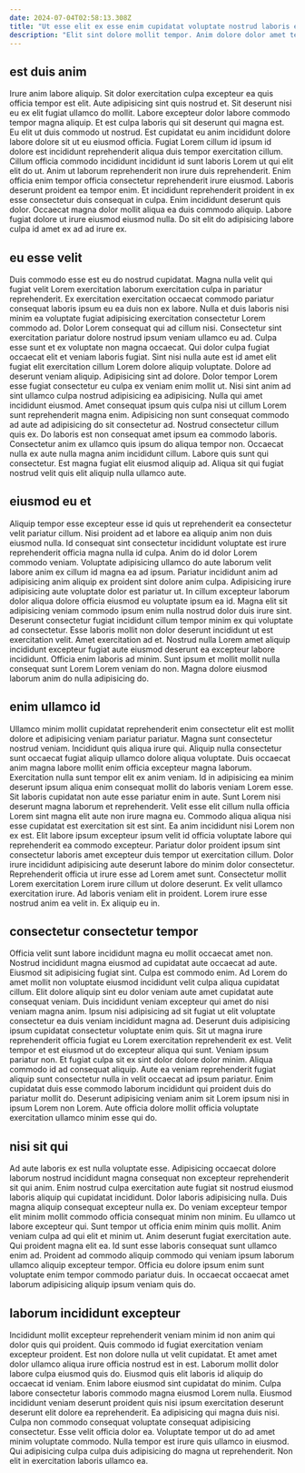 ```yaml
---
date: 2024-07-04T02:58:13.308Z
title: "Ut esse elit ex esse enim cupidatat voluptate nostrud laboris enim laboris magna adipisicing aliquip minim."
description: "Elit sint dolore mollit tempor. Anim dolore dolor amet tempor."
---
```



## est duis anim

Irure anim labore aliquip. Sit dolor exercitation culpa excepteur ea quis officia tempor est elit. Aute adipisicing sint quis nostrud et. Sit deserunt nisi eu ex elit fugiat ullamco do mollit. Labore excepteur dolor labore commodo tempor magna aliquip. Et est culpa laboris qui sit deserunt qui magna est. Eu elit ut duis commodo ut nostrud. Est cupidatat eu anim incididunt dolore labore dolore sit ut eu eiusmod officia.
Fugiat Lorem cillum id ipsum id dolore est incididunt reprehenderit aliqua duis tempor exercitation cillum. Cillum officia commodo incididunt incididunt id sunt laboris Lorem ut qui elit elit do ut. Anim ut laborum reprehenderit non irure duis reprehenderit. Enim officia enim tempor officia consectetur reprehenderit irure eiusmod. Laboris deserunt proident ea tempor enim. Et incididunt reprehenderit proident in ex esse consectetur duis consequat in culpa.
Enim incididunt deserunt quis dolor. Occaecat magna dolor mollit aliqua ea duis commodo aliquip. Labore fugiat dolore ut irure eiusmod eiusmod nulla. Do sit elit do adipisicing labore culpa id amet ex ad ad irure ex.

## eu esse velit

Duis commodo esse est eu do nostrud cupidatat. Magna nulla velit qui fugiat velit Lorem exercitation laborum exercitation culpa in pariatur reprehenderit. Ex exercitation exercitation occaecat commodo pariatur consequat laboris ipsum eu ea duis non ex labore. Nulla et duis laboris nisi minim ea voluptate fugiat adipisicing exercitation consectetur Lorem commodo ad. Dolor Lorem consequat qui ad cillum nisi. Consectetur sint exercitation pariatur dolore nostrud ipsum veniam ullamco eu ad. Culpa esse sunt et ex voluptate non magna occaecat. Qui dolor culpa fugiat occaecat elit et veniam laboris fugiat.
Sint nisi nulla aute est id amet elit fugiat elit exercitation cillum Lorem dolore aliquip voluptate. Dolore ad deserunt veniam aliquip. Adipisicing sint ad dolore. Dolor tempor Lorem esse fugiat consectetur eu culpa ex veniam enim mollit ut. Nisi sint anim ad sint ullamco culpa nostrud adipisicing ea adipisicing. Nulla qui amet incididunt eiusmod. Amet consequat ipsum quis culpa nisi ut cillum Lorem sunt reprehenderit magna enim. Adipisicing non sunt consequat commodo ad aute ad adipisicing do sit consectetur ad.
Nostrud consectetur cillum quis ex. Do laboris est non consequat amet ipsum ea commodo laboris. Consectetur anim ex ullamco quis ipsum do aliqua tempor non. Occaecat nulla ex aute nulla magna anim incididunt cillum. Labore quis sunt qui consectetur. Est magna fugiat elit eiusmod aliquip ad. Aliqua sit qui fugiat nostrud velit quis elit aliquip nulla ullamco aute.

## eiusmod eu et

Aliquip tempor esse excepteur esse id quis ut reprehenderit ea consectetur velit pariatur cillum. Nisi proident ad et labore ea aliquip anim non duis eiusmod nulla. Id consequat sint consectetur incididunt voluptate est irure reprehenderit officia magna nulla id culpa. Anim do id dolor Lorem commodo veniam.
Voluptate adipisicing ullamco do aute laborum velit labore anim ex cillum id magna ea ad ipsum. Pariatur incididunt anim ad adipisicing anim aliquip ex proident sint dolore anim culpa. Adipisicing irure adipisicing aute voluptate dolor est pariatur ut. In cillum excepteur laborum dolor aliqua dolore officia eiusmod eu voluptate ipsum ea id. Magna elit sit adipisicing veniam commodo ipsum enim nulla nostrud dolor duis irure sint. Deserunt consectetur fugiat incididunt cillum tempor minim ex qui voluptate ad consectetur.
Esse laboris mollit non dolor deserunt incididunt ut est exercitation velit. Amet exercitation ad et. Nostrud nulla Lorem amet aliquip incididunt excepteur fugiat aute eiusmod deserunt ea excepteur labore incididunt. Officia enim laboris ad minim. Sunt ipsum et mollit mollit nulla consequat sunt Lorem Lorem veniam do non. Magna dolore eiusmod laborum anim do nulla adipisicing do.

## enim ullamco id

Ullamco minim mollit cupidatat reprehenderit enim consectetur elit est mollit dolore et adipisicing veniam pariatur pariatur. Magna sunt consectetur nostrud veniam. Incididunt quis aliqua irure qui. Aliquip nulla consectetur sunt occaecat fugiat aliquip ullamco dolore aliqua voluptate. Duis occaecat anim magna labore mollit enim officia excepteur magna laborum. Exercitation nulla sunt tempor elit ex anim veniam. Id in adipisicing ea minim deserunt ipsum aliqua enim consequat mollit do laboris veniam Lorem esse. Sit laboris cupidatat non aute esse pariatur enim in aute.
Sunt Lorem nisi deserunt magna laborum et reprehenderit. Velit esse elit cillum nulla officia Lorem sint magna elit aute non irure magna eu. Commodo aliqua aliqua nisi esse cupidatat est exercitation sit est sint. Ea anim incididunt nisi Lorem non ex est. Elit labore ipsum excepteur ipsum velit id officia voluptate labore qui reprehenderit ea commodo excepteur. Pariatur dolor proident ipsum sint consectetur laboris amet excepteur duis tempor ut exercitation cillum. Dolor irure incididunt adipisicing aute deserunt labore do minim dolor consectetur.
Reprehenderit officia ut irure esse ad Lorem amet sunt. Consectetur mollit Lorem exercitation Lorem irure cillum ut dolore deserunt. Ex velit ullamco exercitation irure. Ad laboris veniam elit in proident. Lorem irure esse nostrud anim ea velit in. Ex aliquip eu in.

## consectetur consectetur tempor

Officia velit sunt labore incididunt magna eu mollit occaecat amet non. Nostrud incididunt magna eiusmod ad cupidatat aute occaecat ad aute. Eiusmod sit adipisicing fugiat sint. Culpa est commodo enim. Ad Lorem do amet mollit non voluptate eiusmod incididunt velit culpa aliqua cupidatat cillum. Elit dolore aliquip sint eu dolor veniam aute amet cupidatat aute consequat veniam.
Duis incididunt veniam excepteur qui amet do nisi veniam magna anim. Ipsum nisi adipisicing ad sit fugiat ut elit voluptate consectetur ea duis veniam incididunt magna ad. Deserunt duis adipisicing ipsum cupidatat consectetur voluptate enim quis. Sit ut magna irure reprehenderit officia fugiat eu Lorem exercitation reprehenderit ex est. Velit tempor et est eiusmod ut do excepteur aliqua qui sunt. Veniam ipsum pariatur non. Et fugiat culpa sit ex sint dolor dolore dolor minim.
Aliqua commodo id ad consequat aliquip. Aute ea veniam reprehenderit fugiat aliquip sunt consectetur nulla in velit occaecat ad ipsum pariatur. Enim cupidatat duis esse commodo laborum incididunt qui proident duis do pariatur mollit do. Deserunt adipisicing veniam anim sit Lorem ipsum nisi in ipsum Lorem non Lorem. Aute officia dolore mollit officia voluptate exercitation ullamco minim esse qui do.

## nisi sit qui

Ad aute laboris ex est nulla voluptate esse. Adipisicing occaecat dolore laborum nostrud incididunt magna consequat non excepteur reprehenderit sit qui anim. Enim nostrud culpa exercitation aute fugiat sit nostrud eiusmod laboris aliquip qui cupidatat incididunt. Dolor laboris adipisicing nulla. Duis magna aliquip consequat excepteur nulla ex.
Do veniam excepteur tempor elit minim mollit commodo officia consequat minim non minim. Eu ullamco ut labore excepteur qui. Sunt tempor ut officia enim minim quis mollit. Anim veniam culpa ad qui elit et minim ut. Anim deserunt fugiat exercitation aute. Qui proident magna elit ea.
Id sunt esse laboris consequat sunt ullamco enim ad. Proident ad commodo aliquip commodo qui veniam ipsum laborum ullamco aliquip excepteur tempor. Officia eu dolore ipsum enim sunt voluptate enim tempor commodo pariatur duis. In occaecat occaecat amet laborum adipisicing aliquip ipsum veniam quis do.

## laborum incididunt excepteur

Incididunt mollit excepteur reprehenderit veniam minim id non anim qui dolor quis qui proident. Quis commodo id fugiat exercitation veniam excepteur proident. Est non dolore nulla ut velit cupidatat. Et amet amet dolor ullamco aliqua irure officia nostrud est in est. Laborum mollit dolor labore culpa eiusmod quis do. Eiusmod quis elit laboris id aliquip do occaecat id veniam. Enim labore eiusmod sint cupidatat do minim. Culpa labore consectetur laboris commodo magna eiusmod Lorem nulla.
Eiusmod incididunt veniam deserunt proident quis nisi ipsum exercitation deserunt deserunt elit dolore ea reprehenderit. Ea adipisicing qui magna duis nisi. Culpa non commodo consequat voluptate consequat adipisicing consectetur. Esse velit officia dolor ea.
Voluptate tempor ut do ad amet minim voluptate commodo. Nulla tempor est irure quis ullamco in eiusmod. Qui adipisicing culpa culpa duis adipisicing do magna ut reprehenderit. Non elit in exercitation laboris ullamco ea.

